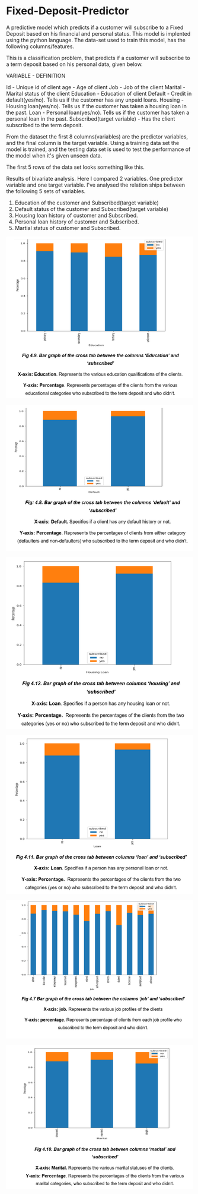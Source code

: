 # Fixed-Deposit-Predictor

A predictive model which predicts if a customer will subscribe to a Fixed Deposit based on his financial and personal status. This model is implented using the python language.
The data-set used to train this model, has the following columns/features.

This is a classification problem, that predicts if a customer will subscribe to a term deposit based on his personal data, given below.


VARIABLE - DEFINITION

Id	      -  Unique id of client
age	      -  Age of client
Job	      -  Job of the client
Marital   -	 Marital status of the client
Education	-  Education of client
Default	  -  Credit in default(yes/no). Tells us if the customer has any unpaid loans.
Housing	  -  Housing loan(yes/no). Tells us if the customer has taken a housing loan in the past.
Loan	    -  Personal loan(yes/no). Tells us if the customer has taken a personal loan in the past.
Subscribed(target variable) -	Has the client subscribed to the term deposit.

From the dataset the first 8 columns(variables) are the predictor variables, and the final column is the target variable. Using a training data set the model is trained, and the testing data set is used to test the performance of the model when it's given unseen data. 



The first 5 rows of the data set looks something like this.




Results of bivariate analysis. Here I compared 2 variables. One predictor variable and one target variable. 
I've analysed the relation ships between the following 5 sets of variables.

1. Education of the customer and Subscribed(target variable)
2. Default status of the customer and Subscribed(target variable)
3. Housing loan history of customer and Subscribed.
4. Personal loan history of customer and Subscribed.
5. Martial status of customer and Subscribed.

 
 
 ![](SCREENSHOTS/edu_subscribed.png)
 


 
 ![](SCREENSHOTS/defualt_subscribed.png)




 ![](SCREENSHOTS/housing_subscribed.png)
 

 ![](SCREENSHOTS/loan_subscribed.png)
 
 
 ![](SCREENSHOTS/job_subscribed.png)
 

 ![](SCREENSHOTS/marital_subscribed.png)
